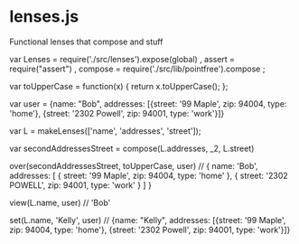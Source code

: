 lenses.js
=========

Functional lenses that compose and stuff


var Lenses = require('./src/lenses').expose(global)
  , assert = require("assert")
  , compose = require('./src/lib/pointfree').compose
  ;


var toUpperCase = function(x) { return x.toUpperCase(); };

var user = {name: "Bob", addresses: [{street: '99 Maple', zip: 94004, type: 'home'}, {street: '2302 Powell', zip: 94001, type: 'work'}]}

var L = makeLenses(['name', 'addresses', 'street']);

var secondAddressesStreet = compose(L.addresses, _2, L.street)

over(secondAddressesStreet, toUpperCase, user) // { name: 'Bob', addresses: [ { street: '99 Maple', zip: 94004, type: 'home' }, { street: '2302 POWELL', zip: 94001, type: 'work' } ] }

view(L.name, user) // 'Bob'

set(L.name, 'Kelly', user) // {name: "Kelly", addresses: [{street: '99 Maple', zip: 94004, type: 'home'}, {street: '2302 Powell', zip: 94001, type: 'work'}]}
